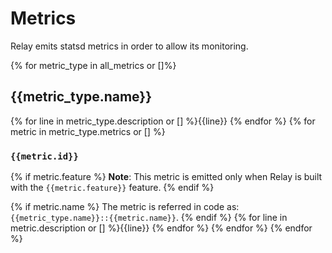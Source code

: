 # Metrics

Relay emits statsd metrics in order to allow its monitoring.

{% for metric_type in all_metrics or []%}
## {{metric_type.name}}
    
{% for line in metric_type.description or [] %}{{line}}
{% endfor %}
{% for metric in metric_type.metrics or [] %}

### `{{metric.id}}`

{% if metric.feature %}
**Note**: This metric is emitted only when Relay is built with the `{{metric.feature}}` feature.
{% endif %}  

{% if metric.name %}
The metric is referred in code as: `{{metric_type.name}}::{{metric.name}}`.
{% endif %}
{% for line in metric.description or [] %}{{line}}
{% endfor %}
{% endfor %}
{% endfor %}
